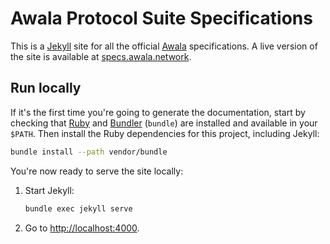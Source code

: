 # Awala Protocol Suite Specifications

This is a [Jekyll](https://jekyllrb.com/) site for all the official [Awala](https://awala.network/) specifications. A live version of the site is available at [specs.awala.network](https://specs.awala.network).

## Run locally

If it's the first time you're going to generate the documentation, start by checking that [Ruby](https://www.ruby-lang.org/en/downloads/) and [Bundler](https://rubygems.org/gems/bundler) (`bundle`) are installed and available in your `$PATH`. Then install the Ruby dependencies for this project, including Jekyll:

```bash
bundle install --path vendor/bundle
```

You're now ready to serve the site locally:

1. Start Jekyll:
   ```bash
   bundle exec jekyll serve
   ```
1. Go to [http://localhost:4000](http://localhost:4000).
